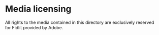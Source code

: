 # Media licensing

All rights to the media contained in this directory are exclusively reserved for Fidlit provided by Adobe.
